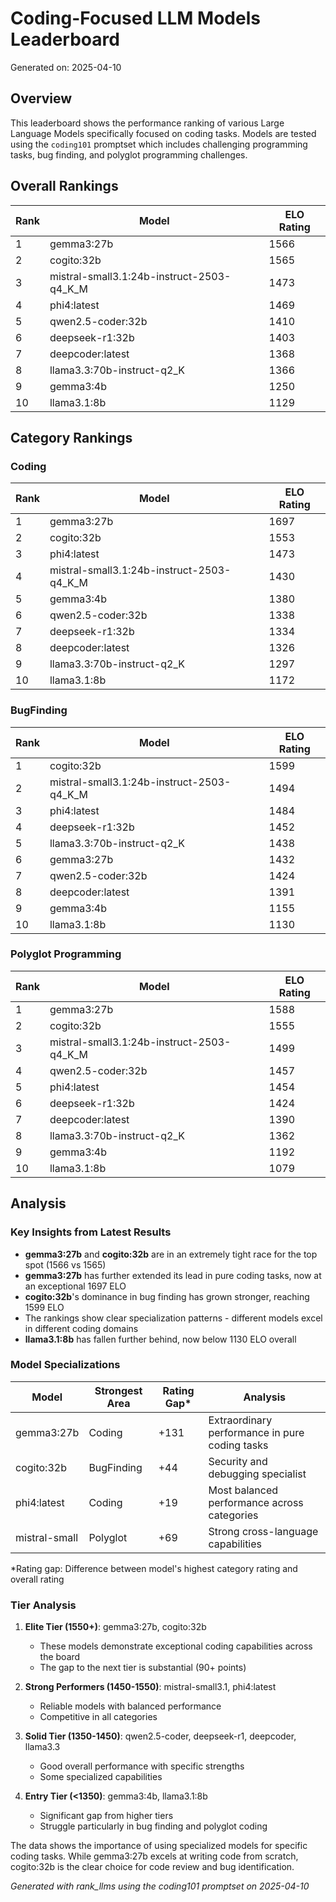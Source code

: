 # Coding-Focused LLM Models Leaderboard

Generated on: 2025-04-10

## Overview
This leaderboard shows the performance ranking of various Large Language Models specifically focused on coding tasks. Models are tested using the `coding101` promptset which includes challenging programming tasks, bug finding, and polyglot programming challenges.

## Overall Rankings

| Rank | Model | ELO Rating |
|------|-------|------------|
| 1 | gemma3:27b | 1566 |
| 2 | cogito:32b | 1565 |
| 3 | mistral-small3.1:24b-instruct-2503-q4_K_M | 1473 |
| 4 | phi4:latest | 1469 |
| 5 | qwen2.5-coder:32b | 1410 |
| 6 | deepseek-r1:32b | 1403 |
| 7 | deepcoder:latest | 1368 |
| 8 | llama3.3:70b-instruct-q2_K | 1366 |
| 9 | gemma3:4b | 1250 |
| 10 | llama3.1:8b | 1129 |

## Category Rankings

### Coding

| Rank | Model | ELO Rating |
|------|-------|------------|
| 1 | gemma3:27b | 1697 |
| 2 | cogito:32b | 1553 |
| 3 | phi4:latest | 1473 |
| 4 | mistral-small3.1:24b-instruct-2503-q4_K_M | 1430 |
| 5 | gemma3:4b | 1380 |
| 6 | qwen2.5-coder:32b | 1338 |
| 7 | deepseek-r1:32b | 1334 |
| 8 | deepcoder:latest | 1326 |
| 9 | llama3.3:70b-instruct-q2_K | 1297 |
| 10 | llama3.1:8b | 1172 |

### BugFinding

| Rank | Model | ELO Rating |
|------|-------|------------|
| 1 | cogito:32b | 1599 |
| 2 | mistral-small3.1:24b-instruct-2503-q4_K_M | 1494 |
| 3 | phi4:latest | 1484 |
| 4 | deepseek-r1:32b | 1452 |
| 5 | llama3.3:70b-instruct-q2_K | 1438 |
| 6 | gemma3:27b | 1432 |
| 7 | qwen2.5-coder:32b | 1424 |
| 8 | deepcoder:latest | 1391 |
| 9 | gemma3:4b | 1155 |
| 10 | llama3.1:8b | 1130 |

### Polyglot Programming

| Rank | Model | ELO Rating |
|------|-------|------------|
| 1 | gemma3:27b | 1588 |
| 2 | cogito:32b | 1555 |
| 3 | mistral-small3.1:24b-instruct-2503-q4_K_M | 1499 |
| 4 | qwen2.5-coder:32b | 1457 |
| 5 | phi4:latest | 1454 |
| 6 | deepseek-r1:32b | 1424 |
| 7 | deepcoder:latest | 1390 |
| 8 | llama3.3:70b-instruct-q2_K | 1362 |
| 9 | gemma3:4b | 1192 |
| 10 | llama3.1:8b | 1079 |

## Analysis

### Key Insights from Latest Results

- **gemma3:27b** and **cogito:32b** are in an extremely tight race for the top spot (1566 vs 1565)
- **gemma3:27b** has further extended its lead in pure coding tasks, now at an exceptional 1697 ELO
- **cogito:32b**'s dominance in bug finding has grown stronger, reaching 1599 ELO
- The rankings show clear specialization patterns - different models excel in different coding domains
- **llama3.1:8b** has fallen further behind, now below 1130 ELO overall

### Model Specializations

| Model | Strongest Area | Rating Gap* | Analysis |
|-------|---------------|------------|----------|
| gemma3:27b | Coding | +131 | Extraordinary performance in pure coding tasks |
| cogito:32b | BugFinding | +44 | Security and debugging specialist |
| phi4:latest | Coding | +19 | Most balanced performance across categories |
| mistral-small | Polyglot | +69 | Strong cross-language capabilities |

*Rating gap: Difference between model's highest category rating and overall rating

### Tier Analysis

1. **Elite Tier (1550+)**: gemma3:27b, cogito:32b
   - These models demonstrate exceptional coding capabilities across the board
   - The gap to the next tier is substantial (90+ points)

2. **Strong Performers (1450-1550)**: mistral-small3.1, phi4:latest
   - Reliable models with balanced performance
   - Competitive in all categories

3. **Solid Tier (1350-1450)**: qwen2.5-coder, deepseek-r1, deepcoder, llama3.3
   - Good overall performance with specific strengths
   - Some specialized capabilities

4. **Entry Tier (<1350)**: gemma3:4b, llama3.1:8b
   - Significant gap from higher tiers
   - Struggle particularly in bug finding and polyglot coding

The data shows the importance of using specialized models for specific coding tasks. While gemma3:27b excels at writing code from scratch, cogito:32b is the clear choice for code review and bug identification.

*Generated with rank_llms using the coding101 promptset on 2025-04-10*